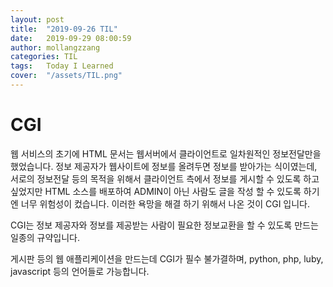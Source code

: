 ```yaml
---
layout: post
title:  "2019-09-26 TIL"
date:   2019-09-29 08:00:59
author: mollangzzang
categories: TIL
tags:	Today I Learned
cover:  "/assets/TIL.png"
---
```


# CGI

웹 서비스의 초기에 HTML 문서는 웹서버에서 클라이언트로 일차원적인 정보전달만을 했었습니다. 정보 제공자가 웹사이트에 정보를 올려두면 정보를 받아가는 식이였는데, 서로의 정보전달 등의 목적을 위해서 클라이언트 측에서 정보를 게시할 수 있도록 하고 싶었지만 HTML 소스를 배포하여 ADMIN이 아닌 사람도 글을 작성 할 수 있도록 하기엔 너무 위험성이 컸습니다. 이러한 욕망을 해결 하기 위해서 나온 것이 CGI 입니다.

CGI는 정보 제공자와 정보를 제공받는 사람이 필요한 정보교환을 할 수 있도록 만드는 일종의 규약입니다.

게시판 등의 웹 애플리케이션을 만드는데 CGI가 필수 불가결하며, python, php, luby, javascript 등의 언어들로 가능합니다.